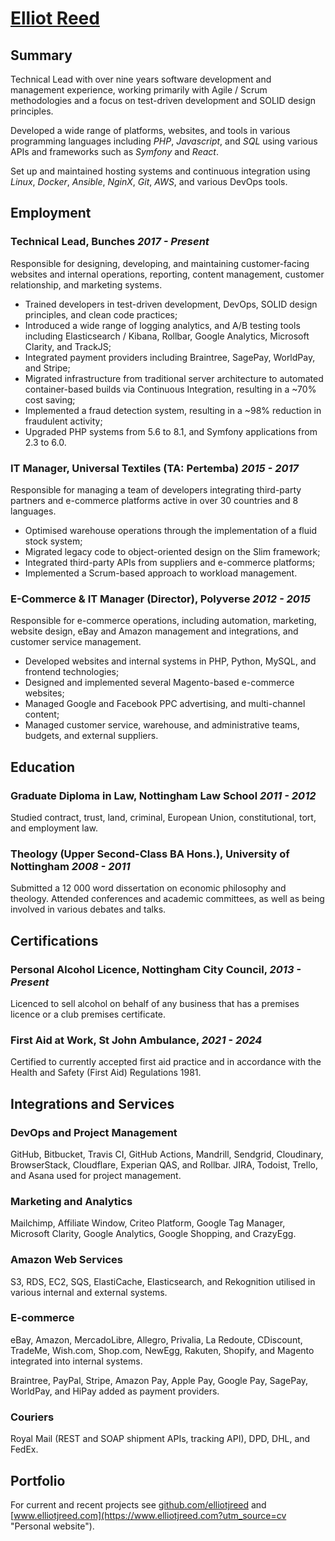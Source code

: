 # [Elliot Reed](https://www.elliotjreed.com?utm_source=cv)

## Summary

Technical Lead with over nine years software development and management experience, working primarily with Agile / Scrum methodologies and a focus on test-driven development and SOLID design principles.

Developed a wide range of platforms, websites, and tools in various programming languages including _PHP_, _Javascript_, and _SQL_ using various APIs and frameworks such as _Symfony_ and _React_.

Set up and maintained hosting systems and continuous integration using _Linux_, _Docker_, _Ansible_, _NginX_, _Git_, _AWS_, and various DevOps tools.

## Employment

### **Technical Lead**, Bunches _2017 - Present_

Responsible for designing, developing, and maintaining customer-facing websites and internal operations, reporting, content management, customer relationship, and marketing systems.

- Trained developers in test-driven development, DevOps, SOLID design principles, and clean code practices;
- Introduced a wide range of logging analytics, and A/B testing tools including Elasticsearch / Kibana, Rollbar, Google Analytics, Microsoft Clarity, and TrackJS;
- Integrated payment providers including Braintree, SagePay, WorldPay, and Stripe;
- Migrated infrastructure from traditional server architecture to automated container-based builds via Continuous Integration, resulting in a ~70% cost saving;
- Implemented a fraud detection system, resulting in a ~98% reduction in fraudulent activity;
- Upgraded PHP systems from 5.6 to 8.1, and Symfony applications from 2.3 to 6.0.

### **IT Manager**, Universal Textiles (TA: Pertemba) _2015 - 2017_

Responsible for managing a team of developers integrating third-party partners and e-commerce platforms active in over 30 countries and 8 languages.

- Optimised warehouse operations through the implementation of a fluid stock system;
- Migrated legacy code to object-oriented design on the Slim framework;
- Integrated third-party APIs from suppliers and e-commerce platforms;
- Implemented a Scrum-based approach to workload management.

### **E-Commerce & IT Manager (Director)**, Polyverse _2012 - 2015_

Responsible for e-commerce operations, including automation, marketing, website design, eBay and Amazon management and integrations, and customer service management.

- Developed websites and internal systems in PHP, Python, MySQL, and frontend technologies;
- Designed and implemented several Magento-based e-commerce websites;
- Managed Google and Facebook PPC advertising, and multi-channel content;
- Managed customer service, warehouse, and administrative teams, budgets, and external suppliers.

## Education

### **Graduate Diploma in Law**, Nottingham Law School _2011 - 2012_

Studied contract, trust, land, criminal, European Union, constitutional, tort, and employment law.

### **Theology (Upper Second-Class BA Hons.)**, University of Nottingham _2008 - 2011_

Submitted a 12 000 word dissertation on economic philosophy and theology.
Attended conferences and academic committees, as well as being involved in various debates and talks.

## Certifications

### **Personal Alcohol Licence**, Nottingham City Council, _2013 - Present_

Licenced to sell alcohol on behalf of any business that has a premises licence or a club premises certificate.

### **First Aid at Work**, St John Ambulance, _2021 - 2024_

Certified to currently accepted first aid practice and in accordance with the Health and Safety (First Aid) Regulations 1981.

## Integrations and Services

### DevOps and Project Management

GitHub, Bitbucket, Travis CI, GitHub Actions, Mandrill, Sendgrid, Cloudinary, BrowserStack, Cloudflare, Experian QAS, and Rollbar. JIRA, Todoist, Trello, and Asana used for project management.

### Marketing and Analytics

Mailchimp, Affiliate Window, Criteo Platform, Google Tag Manager, Microsoft Clarity, Google Analytics, Google Shopping, and CrazyEgg.

### Amazon Web Services

S3, RDS, EC2, SQS, ElastiCache, Elasticsearch, and Rekognition utilised in various internal and external systems.

### E-commerce

eBay, Amazon, MercadoLibre, Allegro, Privalia, La Redoute, CDiscount, TradeMe, Wish.com, Shop.com, NewEgg, Rakuten, Shopify, and Magento integrated into internal systems.

Braintree, PayPal, Stripe, Amazon Pay, Apple Pay, Google Pay, SagePay, WorldPay, and HiPay added as payment providers.

### Couriers

Royal Mail (REST and SOAP shipment APIs, tracking API), DPD, DHL, and FedEx.

## Portfolio

For current and recent projects see [github.com/elliotjreed](https://github.com/elliotjreed "GitHub profile") and [www.elliotjreed.com](https://www.elliotjreed.com?utm_source=cv "Personal website").
